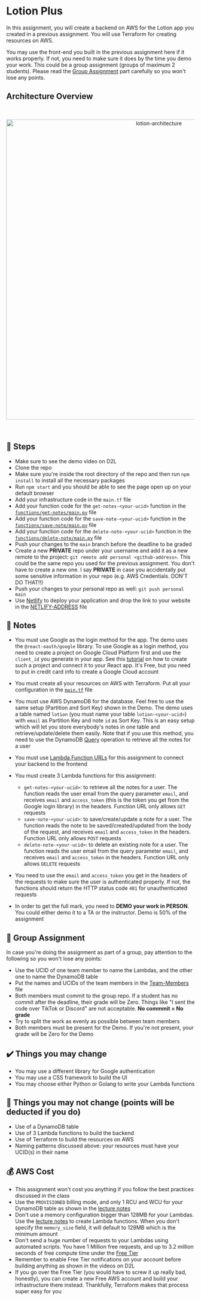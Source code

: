 # Lotion Plus

In this assignment, you will create a backend on AWS for the Lotion app you created in a previous assignment. You will use Terraform for creating resources on AWS.

You may use the front-end you built in the previous assignment here if it works properly. If not, you need to make sure it does by the time you demo your work. This could be a group assignment (groups of maximum 2 students). Please read the [Group Assignment](https://github.com/ucalgary-ensf381/lotion-plus#couple-group-assignment) part carefully so you won't lose any points.

## Architecture Overview

<br/>
<p align="center">
  <img src="https://res.cloudinary.com/mkf/image/upload/v1678683690/ENSF-381/labs/lotion-backedn_djxhiv.svg" alt="lotion-architecture" width="800"/>
</p>
<br/>

## :foot: Steps

- Make sure to see the demo video on D2L
- Clone the repo
- Make sure you're inside the root directory of the repo and then run `npm install` to install all the necessary packages
- Run `npm start` and you should be able to see the page open up on your default browser
- Add your infrastructure code in the `main.tf` file
- Add your function code for the `get-notes-<your-ucid>` function in the [`functions/get-notes/main.py`](functions/get-notes/main.py) file
- Add your function code for the `save-note-<your-ucid>` function in the [`functions/save-note/main.py`](functions/save-note/main.py) file
- Add your function code for the `delete-note-<your-ucid>` function in the [`functions/delete-note/main.py`](functions/delete-note/main.py) file
- Push your changes to the `main` branch before the deadline to be graded
- Create a new **PRIVATE** repo under your username and add it as a new remote to the project: `git remote add personal <github-address>`. This could be the same repo you used for the previous assignment. You don't have to create a new one. I say **PRIVATE** in case you accidentally put some sensitive information in your repo (e.g. AWS Credentials. DON'T DO THAT!!)
- Push your changes to your personal repo as well: `git push personal main`
- Use [Netlify](https://www.netlify.com/) to deploy your application and drop the link to your website in the [NETLIFY-ADDRESS](./NETLIFY-ADDRESS.md) file

## :page_with_curl: Notes

- You must use Google as the login method for the app. The demo uses the `@react-oauth/google` library. To use Google as a login method, you need to create a project on Google Cloud Platform first and use the `client_id` you generate in your app. See this [tutorial](https://blog.logrocket.com/guide-adding-google-login-react-app/) on how to create such a project and connect it to your React app. It's Free, but you need to put in credit card info to create a Google Cloud account
- You must create all your resources on AWS with Terraform. Put all your configuration in the [`main.tf`](infra/main.tf) file
- You must use AWS DynamoDB for the database. Feel free to use the same setup (Partition and Sort Key) shown in the Demo. The demo uses a table named `lotion` (you must name your table `lotion-<your-ucid>`) with `email` as Partition Key and note `id` as Sort Key. This is an easy setup which will let you store everybody's notes in one table and retrieve/update/delete them easily. Note that if you use this method, you need to use the DynamoDB [Query](https://boto3.amazonaws.com/v1/documentation/api/latest/reference/services/dynamodb/table/query.html) operation to retrieve all the notes for a user
- You must use [Lambda Function URLs](https://masoudkarimif.github.io/posts/aws-lambda-function-url/) for this assignment to connect your backend to the frontend
- You must create 3 Lambda functions for this assignment:

  - `get-notes-<your-ucid>`: to retrieve all the notes for a user. The function reads the user email from the query parameter `email`, and receives `email` and `access_token` (this is the token you get from the Google login library) in the headers. Function URL only allows `GET` requests
  - `save-note-<your-ucid>`: to save/create/update a note for a user. The function reads the note to be saved/created/updated from the body of the request, and receives `email` and `access_token` in the headers. Function URL only allows `POST` requests
  - `delete-note-<your-ucid>`: to delete an existing note for a user. The function reads the user email from the query parameter `email`, and receives `email` and `access_token` in the headers. Function URL only allows `DELETE` requests

- You need to use the `email` and `access_token` you get in the headers of the requests to make sure the user is authenticated properly. If not, the functions should return the HTTP status code `401` for unauthenticated requests
- In order to get the full mark, you need to **DEMO your work in PERSON**. You could either demo it to a TA or the instructor. Demo is 50% of the assignment

## :couple: Group Assignment

In case you're doing the assignment as part of a group, pay attention to the following so you won't lose any points:

- Use the UCID of one team member to name the Lambdas, and the other one to name the DynamoDB table
- Put the names and UCIDs of the team members in the [Team-Members](./Team-Members.md) file
- Both members must commit to the group repo. If a student has no commit after the deadline, their grade will be Zero. Things like "I sent the code over TikTok or Discord" are not acceptable. **No commmit = No grade**
- Try to split the work as evenly as possible between team members
- Both members must be present for the Demo. If you're not present, your grade will be Zero for the Demo

## :heavy_check_mark: Things you may change

- You may use a different library for Google authentication
- You may use a CSS framework to build the UI
- You may choose either Python or Golang to write your Lambda functions

## :name_badge: Things you may not change (points will be deducted if you do)

- Use of a DynamoDB table
- Use of 3 Lambda functions to build the backend
- Use of Terraform to build the resources on AWS
- Naming patterns discussed above: your resources must have your UCID(s) in their name

## :moneybag: AWS Cost

- This assignment won't cost you anything if you follow the best practices discussed in the class
- Use the `PROVISIONED` billing mode, and only 1 RCU and WCU for your DynamoDB table as shown in the [lecture notes](https://masoudkarimif.github.io/posts/aws-dynamodb-crud-with-lambda-terraform/#create-a-dynamodb-table-with-terraform)
- Don't use a memory configuration bigger than 128MB for your Lambdas. Use the [lecture notes](https://masoudkarimif.github.io/posts/aws-lambda-with-terraform/#create-a-lambda-function) to create Lambda functions. When you don't specify the `memory_size` field, it will default to 128MB which is the minimum amount
- Don't send a huge number of requests to your Lambdas using automated scripts. You have 1 Million free requests, and up to 3.2 million seconds of free compute time under the [Free Tier](https://aws.amazon.com/free/)
- Remember to enable Free Tier notifications on your account before building anything as shown in the videos on D2L
- If you go over the Free Tier (you would have to screw it up really bad, honestly), you can create a new Free AWS account and build your infrastructure there instead. Thankfully, Terraform makes that process super easy for you
